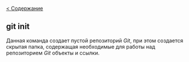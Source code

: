 [< Содержание](./readme.md)

## git init 

Данная команда создает пустой репозиторий *Git*, при этом создается скрытая папка, содержащая необходимые для работы над репозиторием *Git*  объекты и ссылки. 